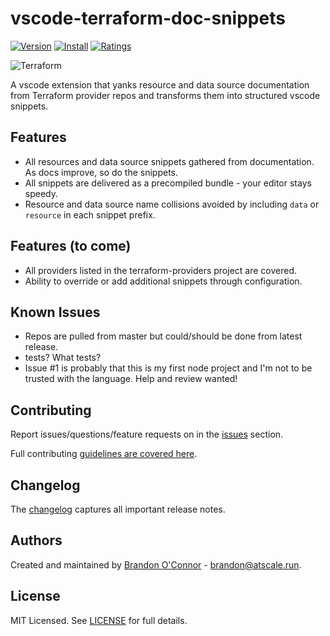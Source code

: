 # vscode-terraform-doc-snippets

[![Version](https://vsmarketplacebadge.apphb.com/version/run-at-scale.terraform-doc-snippets.svg)](https://vsmarketplacebadge.apphb.com/version-short/run-at-scale.terraform-doc-snippets.svg)
[![Install](https://vsmarketplacebadge.apphb.com/installs/run-at-scale.terraform-doc-snippets.svg)](https://vsmarketplacebadge.apphb.com/installs-short/run-at-scale.terraform-doc-snippets.svg)
[![Ratings](https://vsmarketplacebadge.apphb.com/rating-short/run-at-scale.terraform-doc-snippets.svg)](https://vsmarketplacebadge.apphb.com/rating-short/run-at-scale.terraform-doc-snippets.svg)


![Terraform](https://github.com/run-at-scale/vscode-terraform-doc-snippets/raw/master/assets/terraform_logo.png "Terraform doc snippets")

A vscode extension that yanks resource and data source documentation from Terraform provider repos and transforms them into structured vscode snippets.

## Features

* All resources and data source snippets gathered from documentation. As docs improve, so do the snippets.
* All snippets are delivered as a precompiled bundle - your editor stays speedy.
* Resource and data source name collisions avoided by including `data` or `resource` in each snippet prefix.

## Features (to come)

* All providers listed in the terraform-providers project are covered.
* Ability to override or add additional snippets through configuration.

## Known Issues

* Repos are pulled from master but could/should be done from latest release.
* tests? What tests?
* Issue #1 is probably that this is my first node project and I'm not to be trusted with the language. Help and review wanted!

## Contributing

Report issues/questions/feature requests on in the [issues](https://github.com/run-at-scale/vscode-terraform-doc-snippets/issues/new) section.

Full contributing [guidelines are covered here](https://github.com/run-at-scale/vscode-terraform-doc-snippets/blob/master/CONTRIBUTING.md).

## Changelog

The [changelog](https://github.com/run-at-scale/vscode-terraform-doc-snippets/blob/master/CHANGELOG.md) captures all important release notes.

## Authors

Created and maintained by [Brandon O'Connor](https://github.com/brandoconnor) - brandon@atscale.run.

## License

MIT Licensed. See [LICENSE](https://github.com/run-at-scale/vscode-terraform-doc-snippets/blob/master/LICENSE) for full details.

